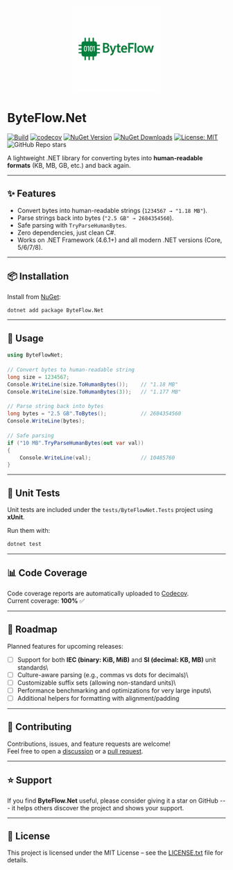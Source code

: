<p align="center">
  <img src="https://raw.githubusercontent.com/AndrewClements84/ByteFlow.Net/master/assets/logo.png" alt="ByteFlow.Net Logo" width="200"/>
</p>

# ByteFlow.Net

[![Build](https://github.com/AndrewClements84/ByteFlow.Net/actions/workflows/dotnet.yml/badge.svg)](https://github.com/AndrewClements84/ByteFlow.Net/actions)
[![codecov](https://codecov.io/gh/AndrewClements84/ByteFlow.Net/branch/master/graph/badge.svg)](https://codecov.io/gh/AndrewClements84/ByteFlow.Net)
[![NuGet Version](https://img.shields.io/nuget/v/ByteFlow.Net.svg?logo=nuget&cacheSeconds=300)](https://www.nuget.org/packages/ByteFlow.Net)
[![NuGet Downloads](https://img.shields.io/nuget/dt/ByteFlow.Net.svg)](https://www.nuget.org/packages/ByteFlow.Net)
[![License: MIT](https://img.shields.io/badge/License-MIT-yellow.svg)](LICENSE.txt)
![GitHub Repo stars](https://img.shields.io/github/stars/AndrewClements84/ByteFlow.Net?style=flat&color=2bbc8a)

A lightweight .NET library for converting bytes into **human-readable
formats** (KB, MB, GB, etc.) and back again.

---

## ✨ Features

-   Convert bytes into human-readable strings (`1234567 → "1.18 MB"`).
-   Parse strings back into bytes (`"2.5 GB" → 2684354560`).
-   Safe parsing with `TryParseHumanBytes`.
-   Zero dependencies, just clean C#.
-   Works on .NET Framework (4.6.1+) and all modern .NET versions (Core,
    5/6/7/8).

---

## 📦 Installation

Install from [NuGet](https://www.nuget.org/packages/ByteFlow.Net):

``` sh
dotnet add package ByteFlow.Net
```

---

## 🚀 Usage

``` csharp
using ByteFlowNet;

// Convert bytes to human-readable string
long size = 1234567;
Console.WriteLine(size.ToHumanBytes());    // "1.18 MB"
Console.WriteLine(size.ToHumanBytes(3));   // "1.177 MB"

// Parse string back into bytes
long bytes = "2.5 GB".ToBytes();           // 2684354560
Console.WriteLine(bytes);

// Safe parsing
if ("10 MB".TryParseHumanBytes(out var val))
{
    Console.WriteLine(val);                // 10485760
}
```

---

## 🧪 Unit Tests

Unit tests are included under the `tests/ByteFlowNet.Tests` project
using **xUnit**.

Run them with:

``` sh
dotnet test
```

---

## 📊 Code Coverage

Code coverage reports are automatically uploaded to
[Codecov](https://app.codecov.io/gh/AndrewClements84/ByteFlow.Net).\
Current coverage: **100%** ✅

---

## 🔮 Roadmap

Planned features for upcoming releases:

-   [ ] Support for both **IEC (binary: KiB, MiB)** and **SI (decimal:
    KB, MB)** unit standards\
-   [ ] Culture-aware parsing (e.g., commas vs dots for decimals)\
-   [ ] Customizable suffix sets (allowing non-standard units)\
-   [ ] Performance benchmarking and optimizations for very large
    inputs\
-   [ ] Additional helpers for formatting with alignment/padding

---

## 🤝 Contributing

Contributions, issues, and feature requests are welcome!\
Feel free to open a
[discussion](https://github.com/AndrewClements84/ByteFlow.Net/discussions)
or a [pull
request](https://github.com/AndrewClements84/ByteFlow.Net/pulls).

---

## ⭐ Support

If you find **ByteFlow.Net** useful, please consider giving it a star on
GitHub --- it helps others discover the project and shows your support.

---


## 📄 License

This project is licensed under the MIT License – see the [LICENSE.txt](LICENSE.txt) file for details.

